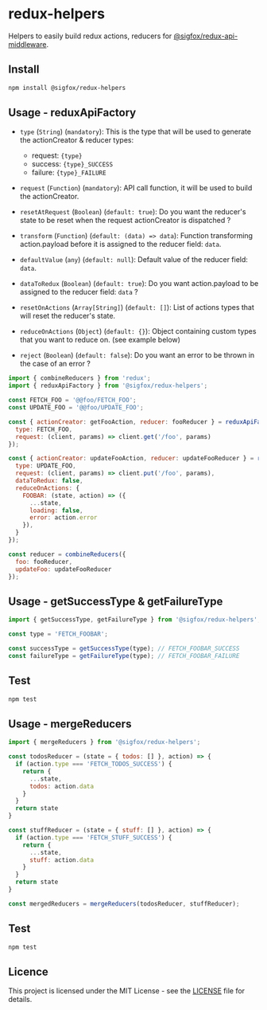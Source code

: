 # redux-helpers

Helpers to easily build redux actions, reducers for [@sigfox/redux-api-middleware](https://gitlab.partners.sigfox.com/sigfox/flive-app/tree/master/packages/redux-api-middleware).

## Install

```bash
npm install @sigfox/redux-helpers
```

## Usage - reduxApiFactory

- `type` (`String`) (`mandatory`): This is the type that will be used to generate the actionCreator & reducer types:
  - request: `{type}`
  - success: `{type}_SUCCESS`
  - failure: `{type}_FAILURE`

- `request` (`Function`) (`mandatory`): API call function, it will be used to build the actionCreator.
  
- `resetAtRequest` (`Boolean`) (`default: true`): Do you want the reducer's state to be reset when the request actionCreator is dispatched ?
  
- `transform` (`Function`) (`default: (data) => data`): Function transforming action.payload before it is assigned to the reducer field: `data`.

- `defaultValue` (`any`) (`default: null`): Default value of the reducer field: `data`.

- `dataToRedux` (`Boolean`) (`default: true`): Do you want action.payload to be assigned to the reducer field: `data` ?
  
- `resetOnActions` (`Array[String]`) (`default: []`): List of actions types that will reset the reducer's state.
  
- `reduceOnActions` (`Object`) (`default: {}`): Object containing custom types that you want to reduce on. (see example below)
  
- `reject` (`Boolean`) (`default: false`): Do you want an error to be thrown in the case of an error ?

```javascript
import { combineReducers } from 'redux';
import { reduxApiFactory } from '@sigfox/redux-helpers';

const FETCH_FOO = '@@foo/FETCH_FOO';
const UPDATE_FOO = '@@foo/UPDATE_FOO';

const { actionCreator: getFooAction, reducer: fooReducer } = reduxApiFactory({
  type: FETCH_FOO,
  request: (client, params) => client.get('/foo', params)
});

const { actionCreator: updateFooAction, reducer: updateFooReducer } = reduxApiFactory({
  type: UPDATE_FOO,
  request: (client, params) => client.put('/foo', params),
  dataToRedux: false,
  reduceOnActions: {
    FOOBAR: (state, action) => ({
      ...state,
      loading: false,
      error: action.error
    }),
  }
});

const reducer = combineReducers({
  foo: fooReducer,
  updateFoo: updateFooReducer
});
```

## Usage - getSuccessType & getFailureType

```javascript
import { getSuccessType, getFailureType } from '@sigfox/redux-helpers';

const type = 'FETCH_FOOBAR';

const successType = getSuccessType(type); // FETCH_FOOBAR_SUCCESS
const failureType = getFailureType(type); // FETCH_FOOBAR_FAILURE
```

## Test

```bash
npm test
```

## Usage - mergeReducers

```javascript
import { mergeReducers } from '@sigfox/redux-helpers';

const todosReducer = (state = { todos: [] }, action) => {
  if (action.type === 'FETCH_TODOS_SUCCESS') {
    return {
      ...state,
      todos: action.data
    }
  }
  return state
}

const stuffReducer = (state = { stuff: [] }, action) => {
  if (action.type === 'FETCH_STUFF_SUCCESS') {
    return {
      ...state,
      stuff: action.data
    }
  }
  return state
}

const mergedReducers = mergeReducers(todosReducer, stuffReducer);
```

## Test

```bash
npm test
```

## Licence

This project is licensed under the MIT License - see the [LICENSE](https://gitlab.partners.sigfox.com/sigfox/flive-app/blob/master/LICENSE) file for details.
